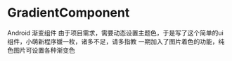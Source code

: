 # GradientComponent
Android 渐变组件
由于项目需求，需要动态设置主题色，于是写了这个简单的ui组件，小萌新程序媛一枚，诸多不足，请多指教
一期加入了图片着色的功能，纯色图片可设置各种渐变色
